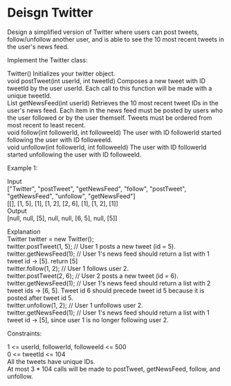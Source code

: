# Deisgn Twitter

Design a simplified version of Twitter where users can post tweets, follow/unfollow another user, and is able to see the 10 most recent tweets in the user's news feed.

Implement the Twitter class:

Twitter() Initializes your twitter object.\
void postTweet(int userId, int tweetId) Composes a new tweet with ID tweetId by the user userId. Each call to this function will be made with a unique tweetId.\
List<Integer> getNewsFeed(int userId) Retrieves the 10 most recent tweet IDs in the user's news feed. Each item in the news feed must be posted by users who the user followed or by the user themself. Tweets must be ordered from most recent to least recent.\
void follow(int followerId, int followeeId) The user with ID followerId started following the user with ID followeeId.\
void unfollow(int followerId, int followeeId) The user with ID followerId started unfollowing the user with ID followeeId.

Example 1:

Input\
["Twitter", "postTweet", "getNewsFeed", "follow", "postTweet", "getNewsFeed", "unfollow", "getNewsFeed"]\
[[], [1, 5], [1], [1, 2], [2, 6], [1], [1, 2], [1]]\
Output\
[null, null, [5], null, null, [6, 5], null, [5]]

Explanation\
Twitter twitter = new Twitter();\
twitter.postTweet(1, 5); // User 1 posts a new tweet (id = 5).\
twitter.getNewsFeed(1);  // User 1's news feed should return a list with 1 tweet id -> [5]. return [5]\
twitter.follow(1, 2);    // User 1 follows user 2.\
twitter.postTweet(2, 6); // User 2 posts a new tweet (id = 6).\
twitter.getNewsFeed(1);  // User 1's news feed should return a list with 2 tweet ids -> [6, 5]. Tweet id 6 should precede tweet id 5 because it is posted after tweet id 5.\
twitter.unfollow(1, 2);  // User 1 unfollows user 2.\
twitter.getNewsFeed(1);  // User 1's news feed should return a list with 1 tweet id -> [5], since user 1 is no longer following user 2.

Constraints:

1 <= userId, followerId, followeeId <= 500\
0 <= tweetId <= 104\
All the tweets have unique IDs.\
At most 3 * 104 calls will be made to postTweet, getNewsFeed, follow, and unfollow.